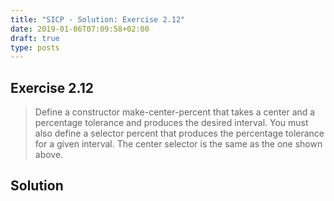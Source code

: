 ```yaml
---
title: "SICP - Solution: Exercise 2.12"
date: 2019-01-06T07:09:58+02:00
draft: true
type: posts
---
```


## Exercise 2.12

> Define a constructor make-center-percent that takes a center and a percentage tolerance and produces the desired interval. You must also define a selector percent that produces the percentage tolerance for a given interval. The center selector is the same as the one shown above.

## Solution
